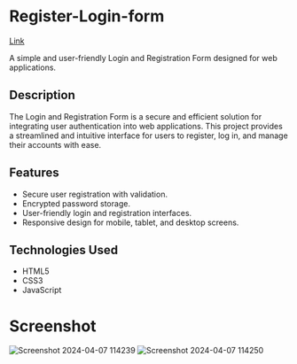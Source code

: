 # Register-Login-form
[Link](https://anilyadav8421.github.io/Register-Login-form/)

A simple and user-friendly Login and Registration Form designed for web applications.

## Description

The Login and Registration Form is a secure and efficient solution for integrating user authentication into web applications. This project provides a streamlined and intuitive interface for users to register, log in, and manage their accounts with ease.

## Features

- Secure user registration with validation.
- Encrypted password storage.
- User-friendly login and registration interfaces.
- Responsive design for mobile, tablet, and desktop screens.

## Technologies Used

- HTML5
- CSS3 
- JavaScript

# Screenshot
![Screenshot 2024-04-07 114239](https://github.com/AnilYadav8421/Register-Login-form/assets/138858484/d555398a-c4ff-40e1-9a21-b7d24d81e500)
![Screenshot 2024-04-07 114250](https://github.com/AnilYadav8421/Register-Login-form/assets/138858484/8a155fd3-eae3-49b0-813d-e435f4b5b3ef)
